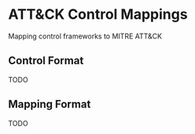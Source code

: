 # ATT&CK Control Mappings
Mapping control frameworks to MITRE ATT&amp;CK


## Control Format
TODO
## Mapping Format
TODO